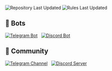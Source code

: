 ![Repository Last Updated](https://img.shields.io/badge/Repository_last_updated-2025.04.02-green) ![Rules Last Updated](https://img.shields.io/badge/Rules_last_updated-2024.10.08-green)

## 🤖 Bots
[![Telegram Bot](https://img.shields.io/badge/Telegram-2CA5E0?style=for-the-badge&logo=telegram&logoColor=white)](https://t.me/darateria_bot)&nbsp;&nbsp;
[![Discord Bot](https://img.shields.io/badge/Discord-5865F2?style=for-the-badge&logo=discord&logoColor=white)](https://discord.com/invite/QqY5GdUTXw)

## 👥 Community
[![Telegram Channel](https://img.shields.io/badge/Join_our_Telegram-2CA5E0?style=for-the-badge&logo=telegram&logoColor=white)](https://t.me/your_channel)&nbsp;&nbsp;
[![Discord Server](https://img.shields.io/badge/Join_our_Discord-5865F2?style=for-the-badge&logo=discord&logoColor=white)](https://discord.com/invite/QqY5GdUTXw)
